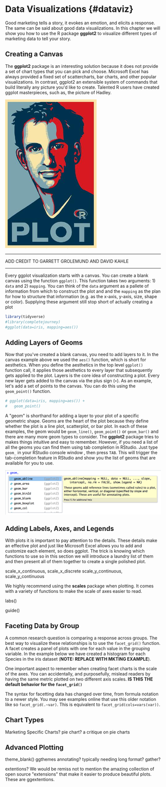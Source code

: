 
# Data Visualizations {#dataviz}

Good marketing tells a story, it evokes an emotion, and elicits a response. The same 
can be said about good data visualizations. In this chapter we will show you how 
to use the R package **ggplot2** to visualize different types of marketing data to 
tell your story.

## Creating a Canvas

The **ggplot2** package is an interesting solution because it does not provide a set of 
chart types that you can pick and choose. Microsoft Excel has always provided a 
fixed set of scattercharts, bar charts, and other popular visualizations. 
In contrast, ggplot2 an extensible system of commands that build literally any 
picture you'd like to create. Talented R users have created ggplot masterpieces, 
such as, the picture of Hadley. 

![](images/ch3-hadley-plot.jpg)
***
ADD CREDIT TO GARRETT GROLEMUND AND DAVID KAHLE
***

Every ggplot visualization starts with a canvas. You can create a blank canvas using the 
function `ggplot()`. This function takes two arguments: 1) `data` and 2) `mapping`. 
You can think of the `data` argument as a pallete of information from which to construct 
the plot and and the `mapping` as the plan for how to structure that information (e.g. 
as the x-axis, y-axis, size, shape or color). Supplying these argument still stop 
short of actually creating a plot


```r
library(tidyverse)
#library(completejourney)
#ggplot(data=iris, mapping=aes())
```

## Adding Layers of Geoms

Now that you've created a blank canvas, you need to add layers to it. In the canvas example 
above we used the `aes()` function, which is short for aesthetics. When you define the 
aesthetics in the top level `ggplot()` function call, it applies those aesthetics to 
every layer that subsequently gets applied to the plot. Layers is the core idea of 
constructing a plot. Every new layer gets added to the canvas via the plus sign 
(`+`). As an example, let's add a set of points to the canvas. You can do this 
using the `geom_point()` function. 


```r
# ggplot(data=iris, mapping=aes()) + 
#   geom_point()
```

A "geom" is shorthand for adding a layer to your plot of a specific geometric shape. 
Geoms are the heart of the plot because they define whether the plot is a line plot, 
scatterplot, or bar plot. In each of these examples, the geom would be `geom_line()`, 
`geom_point()` or `geom_bar()` and there are many more geom types to consider. The 
**ggplot2** package tries to makes things intuitive and easy to remember. However, 
if you need a list of all the geoms you can find them using tab completion in RStudio. 
Just type `geom_` in your RStudio console window , then press `TAB`. This will 
trigger the tab-completion feature in RStudio and show you the list of geoms that 
are available for you to use. 

![](images/ch3-geom-tab-completion.png)

## Adding Labels, Axes, and Legends

With plots it is important to pay attention to the details. These details make an 
effective plot and just like Microsoft Excel allows you to add and customize each 
element, so does ggplot. The trick is knowing which functions to use so in this 
section we will introduce a laundry list of them and then present all of them 
together to create a single polished plot. 

scale_x_continuous, scale_x_discrete
scale_y_continuous, scale_y_continuous

We highly recommend using the **scales** package when plotting. It comes with a variety 
of functions to make the scale of axes easier to read.

labs()

guide()

## Faceting Data by Group

A common research question is comparing a response across groups. The best way to 
visualize these relationships is to use the `facet_grid()` function. A facet 
creates a panel of plots with one for each value in the grouping variable. In the 
example below we have created a histogram for each Species in the iris dataset (**NOTE: 
REPLACE WITH MKTING EXAMPLE**).



One important aspect to remember when creating facet charts is the scale of the 
axes. You can accidentally, and purposefully, mislead readers by having the same 
metric plotted on two different axis scales. **IS THIS THE default behavior for the 
`facet_grid()`**

The syntax for facetting data has changed over time, from formula notation to a newer 
style. You may see examples online that use this older notation like so `facet_grid(.~var)`. This is equivalent to `facet_grid(cols=vars(var))`.

## Chart Types

Marketing Specific Charts?
pie chart? a critique on pie charts

## Advanced Plotting

theme_blank()
ggthemes
annotating?
typically needing long format? gather?

extentions?
We would be remiss not to mention the amazing collection of open source "extensions" 
that make it easier to produce beautiful plots. These are ggextentions. 
